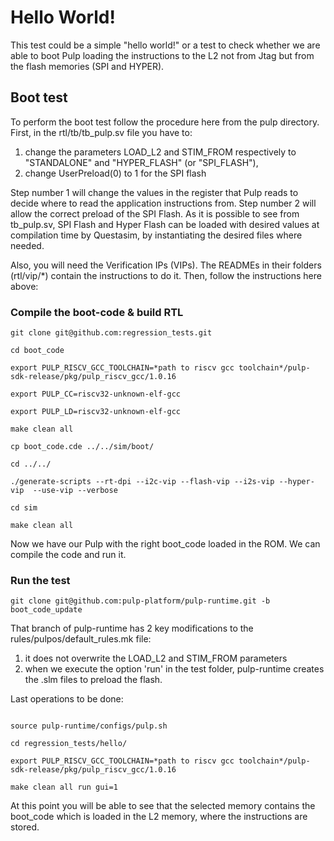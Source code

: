 # Hello World!

This test could be a simple "hello world!" or a test to check whether we are able to boot Pulp loading the instructions to the L2 not from Jtag but from the flash memories (SPI and HYPER). 

## Boot test

To perform the boot test follow the procedure here from the pulp directory. First, in the rtl/tb/tb_pulp.sv file you have to:

 1. change the parameters LOAD_L2 and STIM_FROM respectively to "STANDALONE" and "HYPER_FLASH" (or "SPI_FLASH"),
 2. change UserPreload(0) to 1 for the SPI flash

Step number 1 will change the values in the register that Pulp reads to decide where to read the application instructions from. Step number 2 will allow the correct preload of the SPI Flash. As it is possible to see from tb_pulp.sv, SPI Flash and Hyper Flash can be loaded with desired values at compilation time by Questasim, by instantiating the desired files where needed.

Also, you will need the Verification IPs (VIPs). The READMEs in their folders (rtl/vip/*) contain the instructions to do it. Then, follow the instructions here above: 

### Compile the boot-code & build RTL

```
git clone git@github.com:regression_tests.git 

cd boot_code

export PULP_RISCV_GCC_TOOLCHAIN=*path to riscv gcc toolchain*/pulp-sdk-release/pkg/pulp_riscv_gcc/1.0.16

export PULP_CC=riscv32-unknown-elf-gcc

export PULP_LD=riscv32-unknown-elf-gcc

make clean all 

cp boot_code.cde ../../sim/boot/

cd ../../

./generate-scripts --rt-dpi --i2c-vip --flash-vip --i2s-vip --hyper-vip  --use-vip --verbose

cd sim

make clean all

```
Now we have our Pulp with the right boot_code loaded in the ROM. We can compile the code and run it.

### Run the test

```
git clone git@github.com:pulp-platform/pulp-runtime.git -b boot_code_update

```

That branch of pulp-runtime has 2 key modifications to the rules/pulpos/default_rules.mk file: 

1. it does not overwrite the LOAD_L2 and STIM_FROM parameters 
2. when we execute the option 'run' in the test folder, pulp-runtime creates the .slm files to preload the flash.

Last operations to be done:

```

source pulp-runtime/configs/pulp.sh

cd regression_tests/hello/

export PULP_RISCV_GCC_TOOLCHAIN=*path to riscv gcc toolchain*/pulp-sdk-release/pkg/pulp_riscv_gcc/1.0.16

make clean all run gui=1

```


At this point you will be able to see that the selected memory contains the boot_code which is loaded in the L2 memory, where the instructions are stored.
